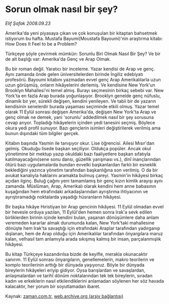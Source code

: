 # Sorun olmak nasıl bir şey?

*Elif Şafak 2008.09.23*

<tr><td class="metin" colspan="2" style="padding-top: 20px; padding-left: 5px; padding-right: 10px;">Amerika'da yeni piyasaya çıkan ve çok konuşulan bir kitaptan bahsetmek istiyorum bu hafta. Mustafa Bayumi(Moustafa Bayoumi)'nin araştırma kitabı: How Does It Feel to be a Problem?</td></tr><tr><td class="metin" colspan="2" style="padding-top: 20px; padding-left: 5px; padding-right: 10px;"><p>Türkçeye şöyle çevirmek mümkün: Sorunlu Biri Olmak Nasıl Bir Şey? Ve bir de alt başlığı var: Amerika'da Genç ve Arap Olmak.
<p>Bu bir roman değil. Yaratıcı bir inceleme. Yazar kendisi de Arap ve genç. Aynı zamanda önde gelen üniversitelerden birinde İngiliz edebiyatı profesörü. Bayoumi kitabını yazmadan evvel genç Arap Amerikalılarla uzun uzun görüşmüş, onların hikâyelerini derlemiş. Ve kendisine New York'un Brooklyn Mahallesi'ni temel almış. Burayı seçmesinin birkaç sebebi var. New York'ta en fazla Arap burada yoğunlaşıyor. Brooklyn genelde genç nüfuslu, dinamik bir yer, sürekli değişen, kendini yenileyen. Ve tabii bir de yazarın kendisinin senelerdir burada yaşaması seçiminde etkili olmuş. Yazar temel olarak 11 Eylül sonrası değişen Amerika'da, değişen New York'ta Arap ve genç olmak ne demek, yani 'sorunlu' addedilmek nasıl bir şey sorusuna cevap arıyor. Topladığı hikâyelerin içinden yedi tanesini seçmiş. Böylece okura yedi profil sunuyor. Bazı gençlerin isimleri değiştirilerek verilmiş ama bunun dışındaki tüm bilgiler gerçek. 
<p>Kitabın başında Yasmin ile tanışıyor okur. Lise öğrencisi. Ailesi Mısır'dan gelmiş. Okuduğu lisede başkan seçiliyor. Oldukça popüler. Ancak okul yönetimine bir mektup yazıp okuldaki bazı faaliyetlere başkan sıfatıyla katılmayacağını(sene sonu dansı, güzellik yarışması vs.), dinî inançlarından ötürü bazı uygulamalarda bundan evvelki başkanlardan farklı bir esneklik beklediğini yazınca yönetim tarafından başkanlığına son verilmiş. O da bir avukat kanalıyla haklarını aramakta bulmuş çareyi. Yasmin'in hikâyesi birkaç açıdan ilginç. Buluğ çağını yeni tamamlamış bir genç kızın kimlik arayışı aynı zamanda. Müslüman, Arap, Amerikalı olarak kendini hem anne babasının kuşağından hem etrafındaki arkadaşlarından ayrıştırma ihtiyacının ve ayrıştıramadığı noktalarda yaşadığı hüsranların hikâyesi. 
<p>Bir başka hikâye Hıristiyan bir Arap gencinin hikâyesi. 11 Eylül olmadan evvel bir hevesle orduya yazılan, 11 Eylül'den hemen sonra Irak'a sevk edilen birliklerden birinin içinde kendini bulan, yaşanan dönüşümlere daha anlam veremeden kararlar almak durumunda kalan, New York'taki mahallesine dönüşte hem Irak'ta savaştığı için etrafındaki Araplar tarafından yadırganıp dışlanan, hem de Arap olduğu için Amerikalılar tarafından önyargılara maruz kalan, velhasıl tam anlamıyla arada sıkışmış kalmış bir insan, parçalanmışlık hikâyesi. 
<p>Bu kitap Türkçeye kazandırılsa bizde de keyifle, merakla okunacaktır sanırım. 11 Eylül sonrası önyargıların, genellemelerin, makro teorilerin ve komplo teorilerinin arttığı bir dünyada yaşıyoruz. Böyle bir dünyada bireylerin hikâyeleri eriyip gidiyor. Oysa barışlardan ve savaşlardan, anlaşmalardan ve tarihî dönüm noktalarından tek tek bireylerin, sıradan kadın ve erkeklerin nasıl etkilendiklerini anlamadan söylenen her söz havada kalacaktır, her yorum bir soyutlamadan ibaret.<br/></p></p></p></p></p></td></tr>

Kaynak: [zaman.com.tr](http://zaman.com.tr/yazar.do?yazino=741545), [web.archive.org (arşiv bağlantısı)](http://web.archive.org/web/20080928202431/http://www.zaman.com.tr:80/yazar.do?yazino=741545)
